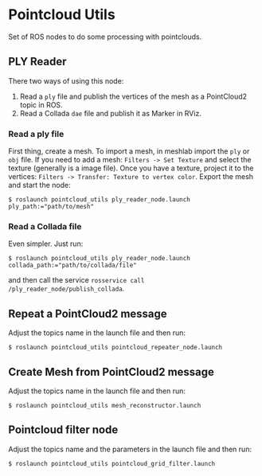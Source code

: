 # Pointcloud Utils
Set of ROS nodes to do some processing with pointclouds.

## PLY Reader
There two ways of using this node:
1. Read a `ply` file and publish the vertices of the mesh as a PointCloud2 topic in ROS.
2. Read a Collada `dae` file and publish it as Marker in RViz.

### Read a ply file
First thing, create a mesh. To import a mesh, in meshlab import the `ply` or `obj` file. If you need to add a mesh: `Filters -> Set Texture` and select the texture (generally is a image file). Once you have a texture, project it to the vertices: `Filters -> Transfer: Texture to vertex color`. Export the mesh and start the node:
```
$ roslaunch pointcloud_utils ply_reader_node.launch ply_path:="path/to/mesh"
```  

### Read a Collada file
Even simpler. Just run:  
```
$ roslaunch pointcloud_utils ply_reader_node.launch collada_path:="path/to/collada/file"
```  
and then call the service `rosservice call /ply_reader_node/publish_collada`.

## Repeat a PointCloud2 message
Adjust the topics name in the launch file and then run:  
```
$ roslaunch pointcloud_utils pointcloud_repeater_node.launch
```  

## Create Mesh from PointCloud2 message
Adjust the topics name in the launch file and then run:  
```
$ roslaunch pointcloud_utils mesh_reconstructor.launch
```  

## Pointcloud filter node
Adjust the topics name and the parameters in the launch file and then run:  
```
$ roslaunch pointcloud_utils pointcloud_grid_filter.launch
```  
